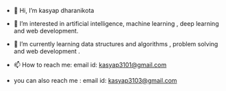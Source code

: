 - 👋 Hi, I’m kasyap dharanikota
- 👀 I’m interested in artificial intelligence, machine learning , deep learning and web development.  
- 🌱 I’m currently learning data structures and algorithms , problem solving and web development . 



- 📫 How to reach me: email id: kasyap3101@gmail.com
- you can also reach me : email id: kasyap3103@gmail.com


<!---
kasyap1234/kasyap1234 is a ✨ special ✨ repository because its `README.md` (this file) appears on your GitHub profile.
You can click the Preview link to take a look at your changes.
--->
